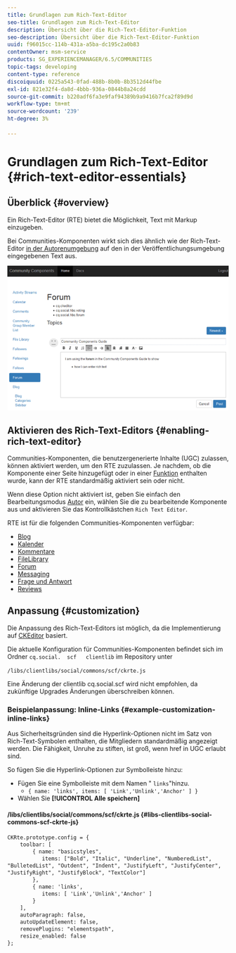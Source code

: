 ```yaml
---
title: Grundlagen zum Rich-Text-Editor
seo-title: Grundlagen zum Rich-Text-Editor
description: Übersicht über die Rich-Text-Editor-Funktion
seo-description: Übersicht über die Rich-Text-Editor-Funktion
uuid: f96015cc-114b-431a-a5ba-dc195c2a0b83
contentOwner: msm-service
products: SG_EXPERIENCEMANAGER/6.5/COMMUNITIES
topic-tags: developing
content-type: reference
discoiquuid: 0225a543-0fad-488b-8b0b-8b3512d44fbe
exl-id: 821e32f4-da8d-4bbb-936a-0844b8a24cdd
source-git-commit: b220adf6fa3e9faf94389b9a9416b7fca2f89d9d
workflow-type: tm+mt
source-wordcount: '239'
ht-degree: 3%

---
```


# Grundlagen zum Rich-Text-Editor {#rich-text-editor-essentials}

## Überblick {#overview}

Ein Rich-Text-Editor (RTE) bietet die Möglichkeit, Text mit Markup einzugeben.

Bei Communities-Komponenten wirkt sich dies ähnlich wie der Rich-Text-Editor [in der Autorenumgebung](../../help/sites-authoring/rich-text-editor.md) auf den in der Veröffentlichungsumgebung eingegebenen Text aus.

![Rich-Text-Editor](assets/rich-text-editor.png)

## Aktivieren des Rich-Text-Editors {#enabling-rich-text-editor}

Communities-Komponenten, die benutzergenerierte Inhalte (UGC) zulassen, können aktiviert werden, um den RTE zuzulassen. Je nachdem, ob die Komponente einer Seite hinzugefügt oder in einer [Funktion](functions.md) enthalten wurde, kann der RTE standardmäßig aktiviert sein oder nicht.

Wenn diese Option nicht aktiviert ist, geben Sie einfach den Bearbeitungsmodus [Autor](sites-console.md#authoring-site-content) ein, wählen Sie die zu bearbeitende Komponente aus und aktivieren Sie das Kontrollkästchen `Rich Text Editor`.

RTE ist für die folgenden Communities-Komponenten verfügbar:

* [Blog](blog-feature.md)
* [Kalender](calendar.md)
* [Kommentare](comments.md)
* [FileLibrary](file-library.md)
* [Forum](forum.md)
* [Messaging](configure-messaging.md)
* [Frage und Antwort](working-with-qna.md)
* [Reviews](reviews.md)

## Anpassung {#customization}

Die Anpassung des Rich-Text-Editors ist möglich, da die Implementierung auf [CKEditor](https://www.ckeditor.com/) basiert.

Die aktuelle Konfiguration für Communities-Komponenten befindet sich im Ordner `cq.social.  scf   clientlib` im Repository unter

`/libs/clientlibs/social/commons/scf/ckrte.js`

Eine Änderung der clientlib cq.social.scf wird nicht empfohlen, da zukünftige Upgrades Änderungen überschreiben können.

### Beispielanpassung: Inline-Links {#example-customization-inline-links}

Aus Sicherheitsgründen sind die Hyperlink-Optionen nicht im Satz von Rich-Text-Symbolen enthalten, die Mitgliedern standardmäßig angezeigt werden. Die Fähigkeit, Unruhe zu stiften, ist groß, wenn href in UGC erlaubt sind.

So fügen Sie die Hyperlink-Optionen zur Symbolleiste hinzu:

* Fügen Sie eine Symbolleiste mit dem Namen &quot; `links`&quot;hinzu.
   * `{ name: 'links', items: [ 'Link','Unlink','Anchor' ] }`
* Wählen Sie **[!UICONTROL Alle speichern]**

#### /libs/clientlibs/social/commons/scf/ckrte.js {#libs-clientlibs-social-commons-scf-ckrte-js}

```
CKRte.prototype.config = {
    toolbar: [
        { name: "basicstyles",
           items: ["Bold", "Italic", "Underline", "NumberedList", "BulletedList", "Outdent", "Indent", "JustifyLeft", "JustifyCenter", "JustifyRight", "JustifyBlock", "TextColor"]
        },
        { name: 'links',
           items: [ 'Link','Unlink','Anchor' ]
        }
    ],
    autoParagraph: false,
    autoUpdateElement: false,
    removePlugins: "elementspath",
    resize_enabled: false
};
```
